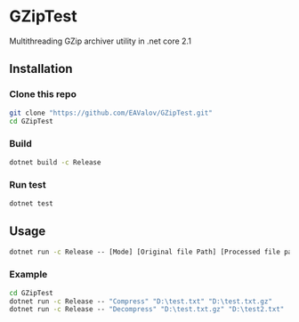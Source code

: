 # GZipTest

Multithreading GZip archiver utility in .net core 2.1

## Installation

### Clone this repo

```bash
git clone "https://github.com/EAValov/GZipTest.git"
cd GZipTest
```

### Build

```bat
dotnet build -c Release
```

### Run test

```bat
dotnet test
```

## Usage

```bat
dotnet run -c Release -- [Mode] [Original file Path] [Processed file path]
```
### Example 
```bat
cd GZipTest
dotnet run -c Release -- "Compress" "D:\test.txt" "D:\test.txt.gz"
dotnet run -c Release -- "Decompress" "D:\test.txt.gz" "D:\test2.txt"
```

